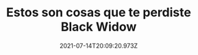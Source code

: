 ---
title: " Estos son cosas que te perdiste Black Widow"
date: 2021-07-14T20:09:20.973Z
featuredimage: /assets/1880.jpg
categoria: Cine
tags:
  - "#Cine"
  - "#Pelicula"
  - "#Marvel"
short-description: Esto es un alerta de spoiler, Curiosidades de Black Widow
mk1: >+
  ### 1.

  ![18870](/assets/1870.jpg "1870")

  #### Algo Perturbardor <br/>

  El proyecto en el que estuvo involucrado alex roba información se basa claramente en el proyecto MK-ULTRA, que fue el intento de la CIA de desarrollar técnicas de control mental para usarlo contra sus enemigos 

  ### 2.

  ![1871](/assets/1871.jpg "1871")

  #### Un momento doloroso <br/>

  La canción favorita de yelena “AMERICAN PIE” fue escrita como sentencia de muerte para el sueño americano a raíz de la muerte de John F. Kennedy, es una canción de luto y es apropiado que suene sobre unas imágenes de natasha viendo morir su propio sueño americano 
mk2: >+
  ### 3.

  ![1872](/assets/1872.jpg "1872")

  #### Alguien a seguir <br/>

  Natasha se basa en ser espía como James Bond, pues en la primeras escenas que conecta con la época de 2016 con la huida de Natasha después de los eventos de civil war el general Ross esta super convencido que tiene a natasha rodeada y que está a punto de capturarla, cual el general ross le marca a natasha y le dice que no se avergüence, cuando el equipo seat derriba la puerta del baño de mujeres, Natasha sale de un baño de completamente un lugar diferente, lo cual parece un estilo imitado al agente James Bond 007, lo cual se confirma porque mas a adelante se le ve viendo una película de Roger Moore, en la cual prácticamente se sabe todo los diálogos 

  ### 4.

  ![1873](/assets/1873.jpg "1873")

  #### Similitud en las películas <br/>

  La película en el cual se sabe todos los diálogos, es curiosos por que se trata de MoonRaker que tiene parecido con la película de Black Widow ya que en las dos nos presentan a un villano el cual está empeñado en dominar el mundo, moviendo sus hilos desde una base remota en el cielo, ambos antagonistas tienen un secuaz bastantes silenciosos, en la película de James Bond se trata de Tiburón y en Black Widow se trata de la hija convertida en marioneta 
mk3: >+
  ### 5.

  ![1874](/assets/1874.jpg "1874")

  #### Un personaje de pocas palabras <br/>

  El personaje de Antonia es interpretado por Olga Kurylenko la única actriz Rusa de toda la cinta 

  ### 6.

  ![1875](/assets/1875.jpg "1875")

  #### Aprendió viendo videos <br/>

  La primera escena de Taskmaster la muestra viendo imágenes de la pelea de Black Widow y Hawkeye de civil war, pues esto vemos que le ayudó a mejorar sus habilidades con el arco de Budapest y luego muestran las garras de la imitación de Black Panther
mk4: >+
  ### 7.

  ![1876](/assets/1876.jpg "1876")

  #### Ahora tiene sentido <br/>

  Una parte del universo cinematográfico de Marvel que conecta con ese momento fue antes de la batalla en Nueva York donde Loki menciona a la hija de Drakov mientras relata los actos atroces de Black Widow durante la escena del interrogatorio 

  ### 8.

  ![1877](/assets/1876.jpg "1877")

  #### Red Guardian el capitan Ruso  <br/>

  Red Guardian descubrimos que es la version rusa del capitan america de algún modo los experimentos del capitán américa, parece que los rusos desarrollaron su propia fórmula 
mk5: >+
  ### 9.

  ![1878](/assets/1878.jpg "1878")

  #### Comunista <br/>

  Uno de los tatuaje de Red Guardian en sus nudillos que dice Karl Max, esto indica que estaba demasiado comprometido con los ideales comunistas 

  ### 10.

  ![1879](/assets/1879.jpg "1879")

  #### Imperius <br/>

  La tortura de melina con sus cerdos nos recuerda mucho a harry potter melina muestra la tecnología desarrollada a partir de los datos robados del instituto del norte al controlar a uno de sus cerdos y ordenarle que no respire, casi muere porque no puede rechazar su demanda y es un momento que se hace eco de la escena de harry potter y el cáliz de fuego cuando el falso ojoloco moody muestra la maldición de imperius mostrando cómo podía ser que una araña se matara a sí misma si quisiera
---